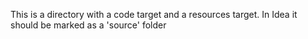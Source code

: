 This is a directory with a code target and a resources target.
In Idea it should be marked as a 'source' folder
